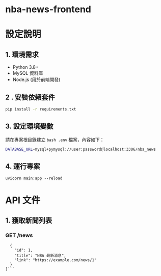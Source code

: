# nba-news-frontend

# 設定說明

## 1. 環境需求

-	Python 3.8+
-	MySQL 資料庫
-	Node.js (用於前端開發)
## 2 . 安裝依賴套件
```bash
pip install -r requirements.txt
```
## 3. 設定環境變數
請在專案根目錄建立 ```bash .env``` 檔案，內容如下：
```bash
DATABASE_URL=mysql+pymysql://user:password@localhost:3306/nba_news
```
## 4. 運行專案
```uvicorn main:app --reload```
# API 文件
## 1. 獲取新聞列表
### GET /news
```[
  {
    "id": 1,
    "title": "NBA 最新消息",
    "link": "https://example.com/news/1"
  }
]```







